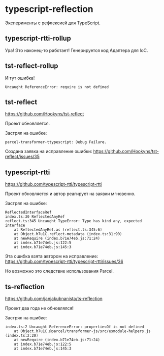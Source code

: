 # typescript-reflection

Эксперименты с рефлексией для TypeScript.

typescript-rtti-rollup
----------------------

Ура! Это наконец-то работает!
Генерируется код Адаптера для IoC.

tst-reflect-rollup
------------------

И тут ошибка!

```
Uncaught ReferenceError: require is not defined
```

tst-reflect
-----------

https://github.com/Hookyns/tst-reflect

Проект обновляется.

Застрял на ошибке:

```
parcel-transformer-ttypescript: Debug Failure.
```

Создана заявка на исправление ошибки:
https://github.com/Hookyns/tst-reflect/issues/35


typescript-rtti
---------------

https://github.com/typescript-rtti/typescript-rtti

Проект обновляется и автор реагирует на заявки мгновенно.

Застрял на ошибке:

```
ReflectedInterfaceRef
index.ts:30 ReflectedAnyRef
reflect.ts:345 Uncaught TypeError: Type has kind any, expected interface
    at ReflectedAnyRef.as (reflect.ts:345:6)
    at Object.h7u1C.reflect-metadata (index.ts:31:90)
    at newRequire (index.b71e74eb.js:71:24)
    at index.b71e74eb.js:122:5
    at index.b71e74eb.js:145:3
```

Эта ошибка взята автором на исправление:
https://github.com/typescript-rtti/typescript-rtti/issues/36

Но возможно это следствие использования Parcel.

ts-reflection
-------------

https://github.com/janjakubnanista/ts-reflection

Проект два года не обновлялся!

Застрял на ошибке:

```
index.ts:2 Uncaught ReferenceError: propertiesOf is not defined
    at Object.h7u1C.@parcel/transformer-js/src/esmodule-helpers.js (index.ts:2:20)
    at newRequire (index.b71e74eb.js:71:24)
    at index.b71e74eb.js:122:5
    at index.b71e74eb.js:145:3
```